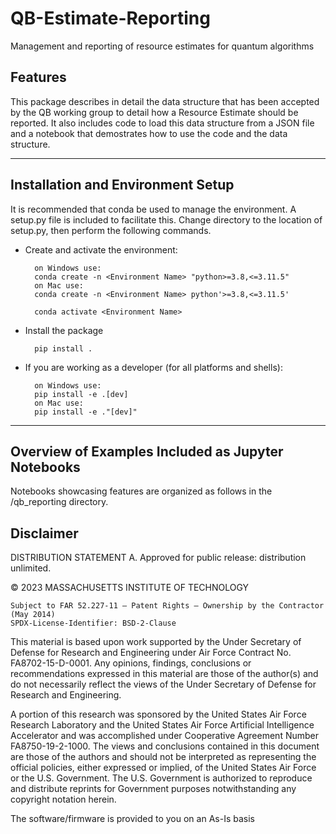 # QB-Estimate-Reporting

Management and reporting of resource estimates for quantum algorithms

## Features

This package describes in detail the data structure that has been accepted by the QB working group to detail how a Resource Estimate should be reported. It also includes
code to load this data structure from a JSON file and a notebook that demostrates how to use the code and the data structure.

---

## Installation and Environment Setup

It is recommended that conda be used to manage the environment. A setup.py file is included to facilitate this.
Change directory to the location of setup.py, then perform the following commands.

- Create and activate the environment:

        on Windows use:
        conda create -n <Environment Name> "python>=3.8,<=3.11.5"
        on Mac use:
        conda create -n <Environment Name> python'>=3.8,<=3.11.5'

        conda activate <Environment Name>

- Install the package

        pip install .

- If you are working as a developer (for all platforms and shells):

        on Windows use:
        pip install -e .[dev]
        on Mac use:
        pip install -e ."[dev]"

---

## Overview of Examples Included as Jupyter Notebooks

Notebooks showcasing features are organized as follows in the /qb_reporting directory.

## Disclaimer

DISTRIBUTION STATEMENT A. Approved for public release: distribution unlimited.

© 2023 MASSACHUSETTS INSTITUTE OF TECHNOLOGY

    Subject to FAR 52.227-11 – Patent Rights – Ownership by the Contractor (May 2014)
    SPDX-License-Identifier: BSD-2-Clause

This material is based upon work supported by the Under Secretary of Defense for Research and Engineering under Air Force Contract No. FA8702-15-D-0001. Any opinions, findings, conclusions or recommendations expressed in this material are those of the author(s) and do not necessarily reflect the views of the Under Secretary of Defense for Research and Engineering.

A portion of this research was sponsored by the United States Air Force Research Laboratory and the United States Air Force Artificial Intelligence Accelerator and was accomplished under Cooperative Agreement Number FA8750-19-2-1000. The views and conclusions contained in this document are those of the authors and should not be interpreted as representing the official policies, either expressed or implied, of the United States Air Force or the U.S. Government. The U.S. Government is authorized to reproduce and distribute reprints for Government purposes notwithstanding any copyright notation herein.

The software/firmware is provided to you on an As-Is basis
